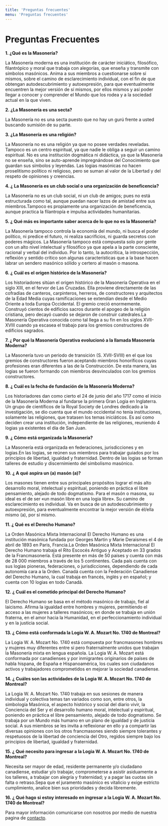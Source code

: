 ```yaml
---
title: 'Preguntas frecuentes'
menu: 'Preguntas frecuentes'
---
```


# Preguntas Frecuentes 

**1. ¿Qué es la Masonería?**

La Masonería moderna es una institución de carácter iniciático, filosófico, filantrópico y moral que trabaja con alegorías, que enseña y transmite con símbolos masónicos. Anima a sus miembros a cuestionarse sobre sí mismos, sobre el camino de esclarecimiento individual, con el fin de que obtengan autodescubrimiento y autoexpresión, para que eventualmente encuentren la mejor versión de sí mismos, por ellos mismos y así poder llegar a conocer y comprender el Mundo que los rodea y a la sociedad actual en la que viven.

**2. ¿La Masonería es una secta?**

La Masonería no es una secta puesto que no hay un gurú frente a usted buscando sumisión de su parte.

**3. ¿La Masonería es una religión?**

La Masonería no es una religión ya que no posee verdades reveladas. Tampoco es un centro espiritual, ya que nadie le obliga a seguir un camino espiritual. No es una institución dogmática ni didáctica, ya que la Masonería no se enseña, sino se auto-aprende impregnándose del Conocimiento que guardan sus símbolos y leyendas.
Las logias masónicas no hacen proselitismo político ni religioso, pero se suman al valor de la Libertad y del respeto de opiniones y creencias.

**4. ¿ La Masonería es un club social o una organización de beneficencia?**

La Masonería no es un club social, ni un club de amigos; pues no está estructurada como tal, aunque puedan nacer lazos de amistad entre sus miembros.Tampoco es propiamente una organización de beneficencia, aunque practica la filantropía e impulsa actividades humanitarias.

**5. ¿ Qué más es importante saber acerca de lo que no es la Masonería?**

La Masonería tampoco controla la economía del mundo, ni busca el poder político, ni predice el futuro, ni realiza sacrificios, ni guarda secretos con poderes mágicos. La Masonería tampoco está compuesta solo por gente con un alto nivel intelectual y filosófico ya que apela a la parte consciente, racional y verbal del individuo. Por lo tanto, la autocrítica, la introspección, reflexión y sentido crítico son algunas características que a la base hacen labrar un sendero masónico sólido y certero al masón o masona.

**6. ¿ Cuál es el origen histórico de la Masonería?**

Los historiadores sitúan el origen histórico de la Masonería Operativa en el siglo XIII, en el fervor de Las Cruzadas. Ella proviene directamente de las cofradías de canteros, carpinteros, herreros, de constructores y arquitectos de la Edad Media cuyas ramificaciones se extendían desde el Medio Oriente a toda Europa Occidental. El gremio creció enormemente. Construyó cientos de edificios sacros durante el apogeo de la religión cristiana, pero decayó cuando se dejaron de construir catedrales.La Masonería Operativa conocida como tal llega a su fin en los siglos XVII- XVIII cuando ya escasea el trabajo para los gremios constructores de edificios sagrados.

**7. ¿ Por qué la Masonería Operativa evolucionó a la llamada Masonería Moderna?**

La Masonería tuvo un periodo de transición (S. XVII-SVIII) en el que los gremios de constructores fueron aceptando miembros honoríficos cuyas profesiones eran diferentes a las de la Construcción. De esta manera, las logias se fueron formando con miembros desvinculados con los gremios constructores.

**8. ¿ Cuál es la fecha de fundación de la Masonería Moderna?**

Los historiadores dan como cierto el 24 de junio del año 1717 como el inicio de la Masonería Moderna al fundarse la primera Gran Logia en Inglaterra. Un grupo de científicos de la Royal Society de Londres dedicado a la investigación, se dio cuenta que el mundo occidental no tenía instituciones, solamente las religiones, que tratasen los temas iniciáticos. Es así como deciden crear una institución, independiente de las religiones, reuniendo 4 logias ya existentes el día de San Juan.

**9. ¿ Cómo está organizada la Masonería?**

La Masonería está organizada en federaciones, jurisdicciones y en logias.En las logias, se reúnen sus miembros para trabajar guiados por los principios de libertad, igualdad y fraternidad. Dentro de las logias se forman talleres de estudio y discernimiento del simbolismo masónico.

**10. ¿ A qué aspira un (a) masón (a)?**

Los masones tienen entre sus principales propósitos lograr el más alto desarrollo moral, intelectual y espiritual, poniendo en práctica el libre pensamiento, alejado de todo dogmatismo. Para el masón o masona, su ideal es el de ser «un masón libre en una logia libre». Su camino de esclarecimiento es individual. Va en busca de un autodescubrimiento y autoexpresión, para eventualmente encontrar la mejor versión de él/ella mismo (a), por sí mismo.

**11. ¿ Qué es el Derecho Humano?**

La Orden Masónica Mixta Internacional El Derecho Humano es una institución masónica fundada por Georges Martin y Marie Deraismes el 4 de abril de 1893 en Paris, Francia.La Orden Masónica Mixta Internacional El Derecho Humano trabaja el Rito Escocés Antiguo y Aceptado en 33 grados de la Francmasonería. Está presente en más de 50 países y cuenta con más de 28 000 miembros a través de los 5 continentes. Cada país cuenta con sus logias pioneras, federaciones, o jurisdicciones, dependiendo de cada autonomía cara a la Orden. Canadá cuenta con la Federación Canadiense del Derecho Humano, la cual trabaja en francés, inglés y en español; y cuenta con 10 logias en todo Canadá.

**12. ¿ Cuál es el cometido principal del Derecho Humano?**

El Derecho Humano se basa en el método masónico de trabajo, fiel al laicismo. Afirma la igualdad entre hombres y mujeres, permitiendo el acceso a las mujeres a talleres masónicos; en donde se trabaja en unión fraterna, en el amor hacia la Humanidad, en el perfeccionamiento individual y en la justicia social.

**13. ¿ Cómo está conformada la Logia W. A. Mozart No. 1740 de Montreal?**

La Logia W. A. Mozart No. 1740 está compuesta por francmasones hombres y mujeres muy diferentes entre sí pero fraternalmente unidos que trabajan la Masonería mixta en lengua española. La Logia W. A. Mozart está conformada por canadienses y por inmigrantes originarios de países de habla hispana, de España e Hispanoamérica, los cuales son ciudadanos activos y trabajadores comprometidos en mejorar la sociedad canadiense.

**14. ¿ Cuáles son las actividades de la Logia W. A. Mozart No. 1740 de Montreal?**

La Logia W. A. Mozart No. 1740 trabaja en sus sesiones de manera individual y colectiva temas tan variados como son, entre otros, la simbología Masónica, el aspecto histórico y social del diario vivir, la Conciencia del Ser y el desarrollo humano moral, intelectual y espiritual, poniendo en práctica el libre pensamiento, alejado de todo dogmatismo. Se trabaja por un Mundo más humano en un plano de igualdad y de justicia social. A sus miembros se les invita a reflexionar en ello y a compartir las diversas opiniones con los otros francmasones siendo siempre tolerantes y respetuosos de la libertad de conciencia del Otro, regidos siempre bajo los principios de libertad, igualdad y fraternidad.

**15. ¿ Qué necesito para ingresar a la Logia W. A. Mozart No. 1740 de Montreal?**

Necesita ser mayor de edad, residente permanente y/o ciudadano canadiense, estudiar y/o trabajar, comprometerse a asistir asiduamente a los talleres, a trabajar con alegría y fraternidad; y a pagar las cuotas sin falta o retraso.Sepa que el juramento masónico es vitalicio y exige estricto cumplimiento, analice bien sus prioridades y decida libremente.

**16. ¿ Qué hago si estoy interesado en ingresar a la Logia W. A. Mozart No. 1740 de Montreal?**

Para mayor información comunicarse con nosotros por medio de nuestra pagina de [contacto](/contact-us).